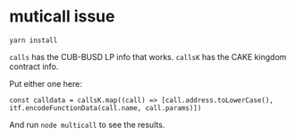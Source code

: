 # muticall issue

`yarn install`

`calls` has the CUB-BUSD LP info that works.
`callsK` has the CAKE kingdom contract info.

Put either one here:

`const calldata = callsK.map((call) => [call.address.toLowerCase(), itf.encodeFunctionData(call.name, call.params)])`

And run `node multicall` to see the results.